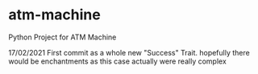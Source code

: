 # atm-machine
Python Project for ATM Machine

17/02/2021
First commit as a whole new "Success" Trait.
hopefully there would be enchantments as this case actually were really complex
